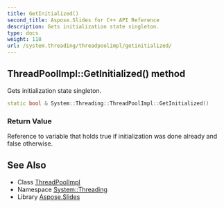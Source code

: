 ```yaml
---
title: GetInitialized()
second_title: Aspose.Slides for C++ API Reference
description: Gets initialization state singleton.
type: docs
weight: 118
url: /system.threading/threadpoolimpl/getinitialized/
---
```

## ThreadPoolImpl::GetInitialized() method


Gets initialization state singleton.

```cpp
static bool & System::Threading::ThreadPoolImpl::GetInitialized()
```


### Return Value

Reference to variable that holds true if initialization was done already and false otherwise.

## See Also

* Class [ThreadPoolImpl](../)
* Namespace [System::Threading](../../)
* Library [Aspose.Slides](../../../)